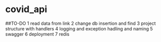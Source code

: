 # covid_api


##TO-DO
1 read data from link 
2 change db insertion and find
3 project structure with handlers
4 logging and exception hadling and naming 
5 swagger
6 deployment 
7 redis 